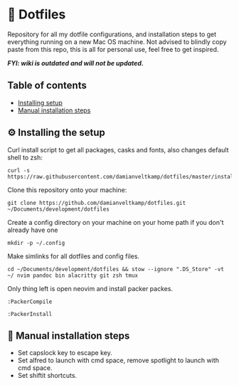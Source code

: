 # 🧰 Dotfiles

Repository for all my dotfile configurations, and installation steps to get everything running on a new Mac OS machine.
Not advised to blindly copy paste from this repo, this is all for personal use, feel free to get inspired.

**_FYI: wiki is outdated and will not be updated._**

## Table of contents

- [Installing setup](#%EF%B8%8F-installing-the-setup)
- [Manual installation steps](#-manual-installation-steps)

## ⚙️ Installing the setup

Curl install script to get all packages, casks and fonts, also changes default shell to zsh:

```
curl -s https://raw.githubusercontent.com/damianveltkamp/dotfiles/master/install.sh
```

Clone this repository onto your machine:

```
git clone https://github.com/damianveltkamp/dotfiles.git ~/Documents/development/dotfiles
```

Create a config directory on your machine on your home path if you don't already have one

```
mkdir -p ~/.config
```

Make simlinks for all dotfiles and config files.

```
cd ~/Documents/development/dotfiles && stow --ignore ".DS_Store" -vt ~/ nvim pandoc bin alacritty git zsh tmux
```

Only thing left is open neovim and install packer packes.

```
:PackerCompile
```

```
:PackerInstall
```

## 🔧 Manual installation steps

- Set capslock key to escape key.
- Set alfred to launch with cmd space, remove spotlight to launch with cmd space.
- Set shiftit shortcuts.

